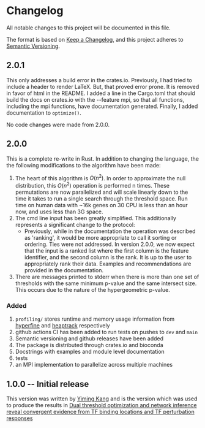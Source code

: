 # Changelog

All notable changes to this project will be documented in this file.

The format is based on [Keep a Changelog](https://keepachangelog.com/en/1.1.0/),
and this project adheres to [Semantic Versioning](https://semver.org/spec/v2.0.0.html).

## 2.0.1

This only addresses a build error in the crates.io. Previously, I had tried to include
a header to render LaTeX. But, that proved error prone. It is removed in favor of html
in the README. I added a line in the Cargo.toml that should build the docs on crates.io
with the --feature mpi, so that all functions, including the mpi functions, have 
documentation generated. Finally, I added documentation to `optimize()`.  

No code changes were made from 2.0.0.

## 2.0.0

This is a complete re-write in Rust. In addition to changing the language, the
the following modifications to the algorithm have been made:

1. The heart of this algorithm is $O(n^2)$. In order to approximate the null distribution,
this $O(n^2)$ operation is performed n times. These permutations are now parallelized and
will scale linearly down to the time it takes to run a single search through the
threshold space. Run time on human data with ~16k genes on 30 CPU is less than an hour
now, and uses less than 3G space.
1. The cmd line input has been greatly simplified. This additionally represents a 
significant change to the protocol:
    - Previously, while in the documentation the operation was described as 'ranking',
    it would be more appropriate to call it sorting or ordering. Ties were not
    addressed. In version 2.0.0, we now expect that the input is a ranked list where
    the first column is the feature identifier, and the second column is the rank. It
    is up to the user to appropriately rank their data. Examples and recommendations
    are provided in the documentation.
1. There are messages printed to stderr when there is more than one set of thresholds
with the same minimum p-value and the same intersect size. This occurs due to the
nature of the hypergeometric p-value.

### Added

1. `profiling/` stores runtime and memory usage information from
[hyperfine](https://github.com/sharkdp/hyperfine) and
[heaptrack](https://github.com/KDE/heaptrack) respectively
1. github actions CI has been added to run tests on pushes to `dev` and `main`
1. Semantic versioning and github releases have been added
1. The package is distributed through crates.io and bioconda
1. Docstrings with examples and module level documentation
1. tests
1. an MPI implementation to parallelize across multiple machines

## 1.0.0 -- Initial release

This version was written by [Yiming Kang](https://github.com/yiming-kang) and is the
version which was used to produce the results in
[Dual threshold optimization and network inference reveal convergent evidence from TF binding locations and TF perturbation responses](https://doi.org/10.1101/gr.259655.119)